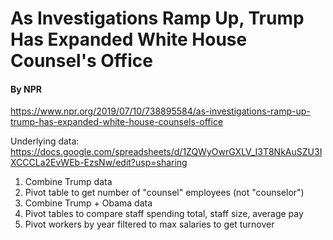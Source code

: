 # As Investigations Ramp Up, Trump Has Expanded White House Counsel's Office

#### By NPR

https://www.npr.org/2019/07/10/738895584/as-investigations-ramp-up-trump-has-expanded-white-house-counsels-office

Underlying data: https://docs.google.com/spreadsheets/d/1ZQWyOwrGXLV_I3T8NkAuSZU3IXCCCLa2EvWEb-EzsNw/edit?usp=sharing


1. Combine Trump data
2. Pivot table to get number of "counsel" employees (not "counselor")
3. Combine Trump + Obama data
4. Pivot tables to compare staff spending total, staff size, average pay
5. Pivot workers by year filtered to max salaries to get turnover